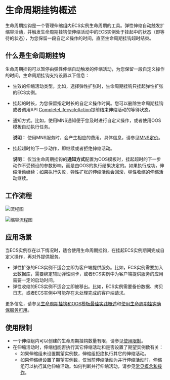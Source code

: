 # 生命周期挂钩概述

生命周期挂钩是一个管理伸缩组内ECS实例生命周期的工具。弹性伸缩自动触发扩缩容活动，并触发生命周期挂钩使伸缩活动中的ECS实例处于挂起中的状态（即等待的状态），为您保留一段自定义操作的时间，直至生命周期挂钩超时结束。

## 什么是生命周期挂钩

生命周期挂钩可以暂停由弹性伸缩自动触发的伸缩活动，为您保留一段自定义操作的时间。生命周期挂钩支持设置以下信息：

-   生效的伸缩活动类型。比如，选择弹性扩张时，生命周期挂钩只挂起弹性扩张的ECS实例。
-   挂起的时长，为您保留指定时长的自定义操作时间。您可以删除生命周期挂钩或者调用API [CompleteLifecycleAction](/cn.zh-CN/API参考/生命周期挂钩/CompleteLifecycleAction.md)提前结束伸缩活动的等待状态。
-   通知方式。比如，使用MNS通知便于您及时进行自定义操作，或者使用OOS模板自动执行任务。

    **说明：** 使用MNS服务时，会产生相应的费用。具体信息，请参见[MNS定价](https://www.aliyun.com/price/product#/mns/detail)。

-   挂起超时的下一步动作，即继续或者拒绝伸缩活动。

    **说明：** 仅当生命周期挂钩的**通知方式**配置为OOS模板时，挂起超时的下一步动作不受预设的参数影响，而是由OOS的执行结果决定的。如果执行成功，伸缩活动继续；如果执行失败，弹性扩张的伸缩活动会回滚，弹性收缩的伸缩活动继续。


## 工作流程

![流程图](../images/p21309.png "扩容流程图")

![缩容流程图](../images/p283215.png "缩容流程图")

## 应用场景

当ECS实例存在以下情况时，适合使用生命周期挂钩，在挂起ECS实例期间完成自定义操作，再对外提供服务。

-   弹性扩张的ECS实例不适合立即为客户端提供服务。比如，ECS实例需要加入云数据库，需要绑定辅助弹性网卡，或者ECS实例中为客户端提供服务的应用需要一定的启动时间。
-   弹性收缩的ECS实例不适合立即被移出。比如，ECS实例需要备份数据、拷贝日志，或者ECS实例中可能存在未处理完成的客户端请求。

更多信息，请参见[生命周期挂钩和OOS模板最佳实践概述](/cn.zh-CN/最佳实践/生命周期挂钩和OOS模板最佳实践/生命周期挂钩和OOS模板最佳实践概述.md)和[使用生命周期挂钩确保服务可用](/cn.zh-CN/最佳实践/使用生命周期挂钩确保服务可用.md)。

## 使用限制

-   一个伸缩组内可以创建的生命周期挂钩数量有限，请参见[使用限制](/cn.zh-CN/产品简介/使用限制.md)。
-   在伸缩活动时，伸缩组能否执行其它伸缩活动和是否设置了期望实例数有关：
    -   如果伸缩组未设置期望实例数，伸缩组拒绝执行其它的伸缩活动。
    -   如果伸缩组设置了期望实例数，仅当前伸缩活动为并行伸缩活动时，伸缩组可以执行其他伸缩活动。如何判断并行伸缩活动，请参见[常见概念和操作](/cn.zh-CN/产品简介/常见概念和操作.md)。

